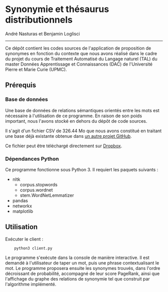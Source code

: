 # Synonymie et thésaurus distributionnels

André Nasturas et Benjamin Loglisci

------

Ce dépôt contient les codes sources de l'application de proposition de synonymes en fonction du contexte que nous avons réalisé dans le cadre du projet du cours de Traitement Automatisé du Langage naturel (TAL) du master Données Apprentissage et Connaissances (DAC) de l'Université Pierre et Marie Curie (UPMC).

## Prérequis

### Base de données

Une base de données de relations sémantiques orientés entre les mots est nécessaire à l'utilisation de ce programme. En raison de son poids important, nous l'avons stocké en dehors du dépôt de code sources.

Il s'agit d'un fichier CSV de 326.44 Mo que nous avons constitué en traitant une base déjà existante obtenue dans [un autre projet GitHub](https://github.com/hltfbk/Excitement-Open-Platform/wiki/English-Knowledge-Resources).

Ce fichier peut être téléchargé directement sur [Dropbox](https://www.dropbox.com/s/868k526d983qqdm/bap.csv?dl=0).

### Dépendances Python

Ce programme fonctionne sous Python 3. Il requiert les paquets suivants :

*	nltk
    -   corpus.stopwords
    -   corpus.wordnet
    -   stem.WordNetLemmatizer
*	pandas
*	networkx
*	matplotlib

## Utilisation

Exécuter le client :

```
    python3 client.py
```

Le programme s'exécute dans la console de manière interactive. Il est demandé  à l'utilisateur de taper un mot, puis une phrase contextualisant le mot. Le programme proposera ensuite les synonymes trouvés, dans l'ordre décroissant de probabilité, accompagné de leur score PageRank, ainsi que l'affichage du graphe des relations de synonymie tel que construit par l'algorithme implémenté.

